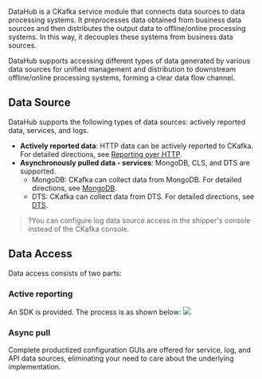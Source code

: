 DataHub is a CKafka service module that connects data sources to data processing systems. It preprocesses data obtained from business data sources and then distributes the output data to offline/online processing systems. In this way, it decouples these systems from business data sources.

DataHub supports accessing different types of data generated by various data sources for unified management and distribution to downstream offline/online processing systems, forming a clear data flow channel.

## Data Source

DataHub supports the following types of data sources: actively reported data, services, and logs.

- **Actively reported data**: HTTP data can be actively reported to CKafka. For detailed directions, see [Reporting over HTTP](https://intl.cloud.tencent.com/document/product/597/46807).
- **Asynchronously pulled data - services**: MongoDB, CLS, and DTS are supported.
  - MongoDB: CKafka can collect data from MongoDB. For detailed directions, see [MongoDB](https://intl.cloud.tencent.com/document/product/597/46810).
  - DTS: CKafka can collect data from DTS. For detailed directions, see [DTS](https://intl.cloud.tencent.com/document/product/597/46811).

> ?You can configure log data source access in the shipper's console instead of the CKafka console.



## Data Access

Data access consists of two parts:

### Active reporting

An SDK is provided. The process is as shown below:
![](https://qcloudimg.tencent-cloud.cn/raw/a83493f64fc177852938961463b41210.png)

### Async pull

Complete productized configuration GUIs are offered for service, log, and API data sources, eliminating your need to care about the underlying implementation.

